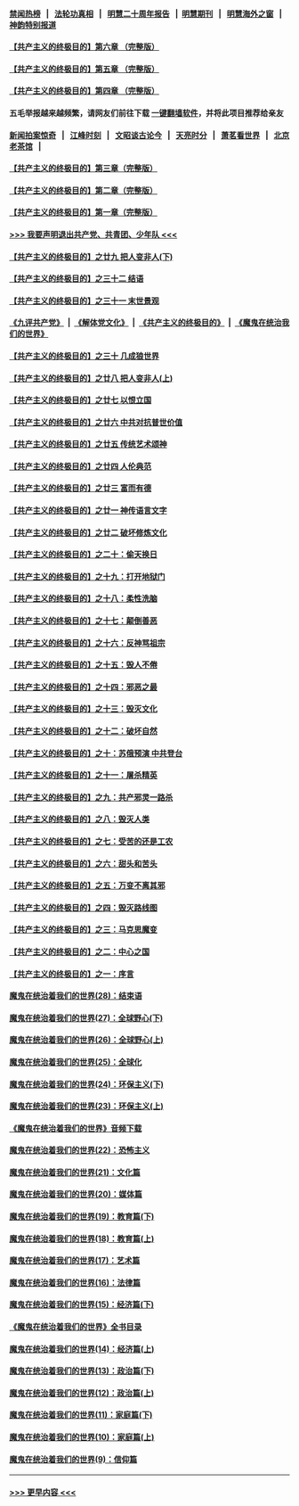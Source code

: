 #### [禁闻热榜](热点新闻.md?=0)  &nbsp;&nbsp;|&nbsp;&nbsp; [法轮功真相](https://github.com/gfw-breaker/truth/blob/master/README.md?=0) &nbsp;&nbsp;|&nbsp;&nbsp; [明慧二十周年报告](https://github.com/gfw-breaker/mh-reports/blob/master/README.md?=0) &nbsp;&nbsp;|&nbsp;&nbsp;[明慧期刊](https://github.com/gfw-breaker/mh-qikan) &nbsp;&nbsp;|&nbsp;&nbsp; [明慧海外之窗](https://github.com/gfw-breaker/mh-news/blob/master/README.md?=0) &nbsp;&nbsp;|&nbsp;&nbsp; [神韵特别报道](https://github.com/gfw-breaker/mh-news/blob/master/shenyun.md?=0)
#### [【共产主义的终极目的】第六章 （完整版）](../pages/nsc422/n11428913.md?t=02251202) 
#### [【共产主义的终极目的】第五章 （完整版）](../pages/nsc422/n11428912.md?t=02251202) 
#### [【共产主义的终极目的】第四章 （完整版）](../pages/nsc422/n11428907.md?t=02251202) 
#### 五毛举报越来越频繁，请网友们前往下载 [一键翻墙软件](https://github.com/gfw-breaker/ssr-accounts)，并将此项目推荐给亲友
#### [新闻拍案惊奇](https://github.com/gfw-breaker/banned-news/blob/master/pages/link4.md) &nbsp;&nbsp;|&nbsp;&nbsp; [江峰时刻](https://github.com/gfw-breaker/banned-news/blob/master/pages/link4.md) &nbsp;&nbsp;|&nbsp;&nbsp; [文昭谈古论今](https://github.com/gfw-breaker/banned-news/blob/master/pages/link4.md) &nbsp;&nbsp;|&nbsp;&nbsp; [天亮时分](https://github.com/gfw-breaker/banned-news/blob/master/pages/link4.md) &nbsp;&nbsp;|&nbsp;&nbsp; [萧茗看世界](https://github.com/gfw-breaker/banned-news/blob/master/pages/link4.md) &nbsp;&nbsp;|&nbsp;&nbsp; [北京老茶馆](https://github.com/gfw-breaker/banned-news/blob/master/pages/link4.md) &nbsp;&nbsp;|&nbsp;&nbsp; 
#### [【共产主义的终极目的】第三章（完整版）](../pages/nsc422/n11428848.md?t=02251202) 
#### [【共产主义的终极目的】第二章（完整版）](../pages/nsc422/n11428831.md?t=02251202) 
#### [【共产主义的终极目的】第一章（完整版）](../pages/nsc422/n11417651.md?t=02251202) 
#### [>>> 我要声明退出共产党、共青团、少年队 <<<](https://github.com/begood0513/goodnews/blob/master/quit/letter.md) 
#### [【共产主义的终极目的】之廿九 把人变非人(下)](../pages/nsc422/n11344140.md?t=02251202) 
#### [【共产主义的终极目的】之三十二 结语](../pages/nsc422/n11360535.md?t=02251202) 
#### [【共产主义的终极目的】之三十一 末世景观](../pages/nsc422/n11351129.md?t=02251202) 
#### [《九评共产党》](https://github.com/begood0513/9ping.md/blob/master/README.md) &nbsp;|&nbsp; [《解体党文化》](../../../../jtdwh.md/blob/master/README.md)  &nbsp;|&nbsp; [《共产主义的终极目的》](../../../../gczydzjmd.md/blob/master/README.md) &nbsp;|&nbsp; [《魔鬼在统治我们的世界》](../../../../mgztzwmdsj.md/blob/master/README.md) 
#### [【共产主义的终极目的】之三十 几成狼世界](../pages/nsc422/n11348280.md?t=02251202) 
#### [【共产主义的终极目的】之廿八 把人变非人(上)](../pages/nsc422/n11340492.md?t=02251202) 
#### [【共产主义的终极目的】之廿七 以恨立国](../pages/nsc422/n11336944.md?t=02251202) 
#### [【共产主义的终极目的】之廿六 中共对抗普世价值](../pages/nsc422/n11324785.md?t=02251202) 
#### [【共产主义的终极目的】之廿五 传统艺术颂神](../pages/nsc422/n11296396.md?t=02251202) 
#### [【共产主义的终极目的】之廿四 人伦典范](../pages/nsc422/n11296397.md?t=02251202) 
#### [【共产主义的终极目的】之廿三 富而有德](../pages/nsc422/n11283598.md?t=02251202) 
#### [【共产主义的终极目的】之廿一 神传语言文字](../pages/nsc422/n11263265.md?t=02251202) 
#### [【共产主义的终极目的】之廿二 破坏修炼文化](../pages/nsc422/n11245728.md?t=02251202) 
#### [【共产主义的终极目的】之二十：偷天换日](../pages/nsc422/n11238846.md?t=02251202) 
#### [【共产主义的终极目的】之十九：打开地狱门](../pages/nsc422/n11206376.md?t=02251202) 
#### [【共产主义的终极目的】之十八：柔性洗脑](../pages/nsc422/n11199994.md?t=02251202) 
#### [【共产主义的终极目的】之十七：颠倒善恶](../pages/nsc422/n11179782.md?t=02251202) 
#### [【共产主义的终极目的】之十六：反神骂祖宗](../pages/nsc422/n11166798.md?t=02251202) 
#### [【共产主义的终极目的】之十五：毁人不倦](../pages/nsc422/n11166792.md?t=02251202) 
#### [【共产主义的终极目的】之十四：邪恶之最](../pages/nsc422/n11150249.md?t=02251202) 
#### [【共产主义的终极目的】之十三：毁灭文化](../pages/nsc422/n11135227.md?t=02251202) 
#### [【共产主义的终极目的】之十二：破坏自然](../pages/nsc422/n11135214.md?t=02251202) 
#### [【共产主义的终极目的】之十：苏俄预演 中共登台](../pages/nsc422/n11118424.md?t=02251202) 
#### [【共产主义的终极目的】之十一：屠杀精英](../pages/nsc422/n11118442.md?t=02251202) 
#### [【共产主义的终极目的】之九：共产邪灵一路杀](../pages/nsc422/n11114139.md?t=02251202) 
#### [【共产主义的终极目的】之八：毁灭人类](../pages/nsc422/n11108503.md?t=02251202) 
#### [【共产主义的终极目的】之七：受苦的还是工农](../pages/nsc422/n11101809.md?t=02251202) 
#### [【共产主义的终极目的】之六：甜头和苦头](../pages/nsc422/n11096971.md?t=02251202) 
#### [【共产主义的终极目的】之五：万变不离其邪](../pages/nsc422/n11091285.md?t=02251202) 
#### [【共产主义的终极目的】之四：毁灭路线图](../pages/nsc422/n11086284.md?t=02251202) 
#### [【共产主义的终极目的】之三：马克思魔变](../pages/nsc422/n11061941.md?t=02251202) 
#### [【共产主义的终极目的】之二：中心之国](../pages/nsc422/n11047728.md?t=02251202) 
#### [【共产主义的终极目的】之一：序言](../pages/nsc422/n11086077.md?t=02251202) 
#### [魔鬼在统治着我们的世界(28)：结束语](../pages/nsc422/n10936246.md?t=02251202) 
#### [魔鬼在统治着我们的世界(27)：全球野心(下)](../pages/nsc422/n10928319.md?t=02251202) 
#### [魔鬼在统治着我们的世界(26)：全球野心(上)](../pages/nsc422/n10900318.md?t=02251202) 
#### [魔鬼在统治着我们的世界(25)：全球化](../pages/nsc422/n10788205.md?t=02251202) 
#### [魔鬼在统治着我们的世界(24)：环保主义(下)](../pages/nsc422/n10695307.md?t=02251202) 
#### [魔鬼在统治着我们的世界(23)：环保主义(上)](../pages/nsc422/n10688613.md?t=02251202) 
#### [《魔鬼在统治着我们的世界》音频下载](../pages/nsc422/n10635553.md?t=02251202) 
#### [魔鬼在统治着我们的世界(22)：恐怖主义](../pages/nsc422/n10614727.md?t=02251202) 
#### [魔鬼在统治着我们的世界(21)：文化篇](../pages/nsc422/n10597706.md?t=02251202) 
#### [魔鬼在统治着我们的世界(20)：媒体篇](../pages/nsc422/n10586579.md?t=02251202) 
#### [魔鬼在统治着我们的世界(19)：教育篇(下)](../pages/nsc422/n10564808.md?t=02251202) 
#### [魔鬼在统治着我们的世界(18)：教育篇(上)](../pages/nsc422/n10526970.md?t=02251202) 
#### [魔鬼在统治着我们的世界(17)：艺术篇](../pages/nsc422/n10499093.md?t=02251202) 
#### [魔鬼在统治着我们的世界(16)：法律篇](../pages/nsc422/n10485969.md?t=02251202) 
#### [魔鬼在统治着我们的世界(15)：经济篇(下)](../pages/nsc422/n10469975.md?t=02251202) 
#### [《魔鬼在统治着我们的世界》全书目录](../pages/nsc422/n10464261.md?t=02251202) 
#### [魔鬼在统治着我们的世界(14)：经济篇(上)](../pages/nsc422/n10457370.md?t=02251202) 
#### [魔鬼在统治着我们的世界(13)：政治篇(下)](../pages/nsc422/n10448270.md?t=02251202) 
#### [魔鬼在统治着我们的世界(12)：政治篇(上)](../pages/nsc422/n10444576.md?t=02251202) 
#### [魔鬼在统治着我们的世界(11)：家庭篇(下)](../pages/nsc422/n10440961.md?t=02251202) 
#### [魔鬼在统治着我们的世界(10)：家庭篇(上)](../pages/nsc422/n10435448.md?t=02251202) 
#### [魔鬼在统治着我们的世界(9)：信仰篇](../pages/nsc422/n10432159.md?t=02251202) 

----
#### [ >>> 更早内容 <<< ](../indexes/nsc422-earlier.md)
